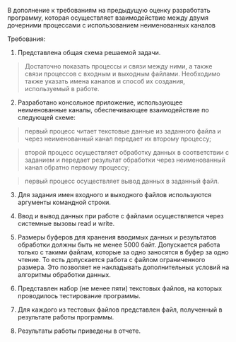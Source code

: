 В дополнение к требованиям на предыдущую оценку разработать программу, которая осуществляет взаимодействие между двумя дочерними процессами с использованием неименованных каналов

Требования:

1. Представлена общая схема решаемой задачи. 

> Достаточно показать процессы и связи между ними, а также связи процессов с входным и выходным файлами. Необходимо также указать имена каналов и способ их создания, используемый в работе.

2. Разработано консольное приложение, использующее неименованные каналы, обеспечивающее взаимодействие по следующей схеме:

> первый процесс читает текстовые данные из заданного файла и через неименованный канал передает их второму процессу;

> второй процесс осуществляет обработку данных в соответствии с заданием и передает результат обработки через неименованный канал обратно первому процессу;

> первый процесс осуществляет вывод данных в заданный файл.

3. Для задания имен входного и выходного файлов используются аргументы командной строки.

4. Ввод и вывод данных при работе с файлами осуществляется через системные вызовы read и write.

5. Размеры буферов для хранения вводимых данных и результатов обработки должны быть не менее 5000 байт. Допускается работа только с такими файлам, которые за одно заносятся в буфер за одно чтение. То есть допускается работа с файлом ограниченного размера. Это позволяет не накладывать дополнительных условий на алгоритмы обработки данных.

6. Представлен набор (не менее пяти) текстовых файлов, на которых проводилось тестирование программы.

7. Для каждого из тестовых файлов представлен файл, полученный в результате работы программы.

8. Результаты работы приведены в отчете.